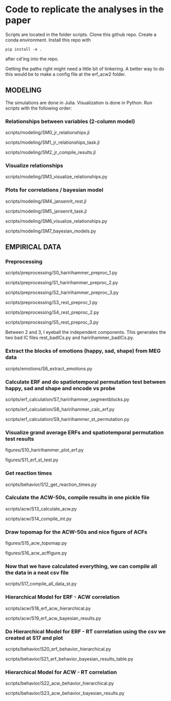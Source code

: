 # Code to replicate the analyses in the paper

Scripts are located in the folder scripts. 
Clone this github repo. Create a conda environment. Install this repo with 

`pip install -e .`

after cd'ing into the repo. 

Getting the paths right might need a little bit of tinkering. A better way to do this would 
be to make a config file at the erf_acw2 folder. 

## MODELING

The simulations are done in Julia. Visualization is done in Python. 
Run scripts with the following order:

### Relationships between variables (2-column model)
scripts/modeling/SM0_jr_relationships.jl

scripts/modeling/SM1_jr_relationships_task.jl

scripts/modeling/SM2_jr_compile_results.jl

### Visualize relationships
scripts/modeling/SM3_visualize_relationships.py

### Plots for correlations / bayesian model
scripts/modeling/SM4_jansenrit_rest.jl

scripts/modeling/SM5_jansenrit_task.jl

scripts/modeling/SM6_visualize_relationships.py

scripts/modeling/SM7_bayesian_models.py

## EMPIRICAL DATA
### Preprocessing
scripts/preprocessing/S0_haririhammer_preproc_1.py

scripts/preprocessing/S1_haririhammer_preproc_2.py

scripts/preprocessing/S2_haririhammer_preproc_3.py

scripts/preprocessing/S3_rest_preproc_1.py

scripts/preprocessing/S4_rest_preproc_2.py

scripts/preprocessing/S5_rest_preproc_3.py


Between 2 and 3, I eyeball the independent components. This generates the two 
bad IC files rest_badICs.py and haririhammer_badICs.py.

### Extract the blocks of emotions (happy, sad, shape) from MEG data
scripts/emotions/S6_extract_emotions.py

### Calculate ERF and do spatiotemporal permutation test between happy, sad and shape and encode vs probe
scripts/erf_calculation/S7_haririhammer_segmentblocks.py

scripts/erf_calculation/S8_haririhammer_calc_erf.py

scripts/erf_calculation/S9_haririhammer_st_permutation.py

### Visualize grand average ERFs and spatiotemporal permutation test results
figures/S10_haririhammer_plot_erf.py

figures/S11_erf_st_test.py

### Get reaction times
scripts/behavior/S12_get_reaction_times.py

### Calculate the ACW-50s, compile results in one pickle file
scripts/acw/S13_calculate_acw.py

scripts/acw/S14_compile_int.py

### Draw topomap for the ACW-50s and nice figure of ACFs
figures/S15_acw_topomap.py

figures/S16_acw_acffigure.py

### Now that we have calculated everything, we can compile all the data in a neat csv file
scripts/S17_compile_all_data_st.py

### Hierarchical Model for ERF - ACW correlation
scripts/acw/S18_erf_acw_hierarchical.py

scripts/acw/S19_erf_acw_bayesian_results.py

### Do Hierarchical Model for ERF - RT correlation using the csv we created at S17 and plot
scripts/behavior/S20_erf_behavior_hierarchical.py

scripts/behavior/S21_erf_behavior_bayesian_results_table.py

### Hierarchical Model for ACW - RT correlation
scripts/behavior/S22_acw_behavior_hierarchical.py

scripts/behavior/S23_acw_behavior_bayesian_results.py
